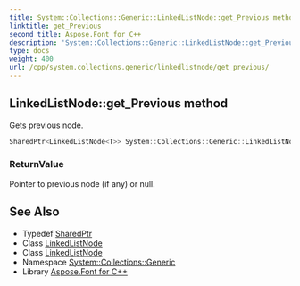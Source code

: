 ```yaml
---
title: System::Collections::Generic::LinkedListNode::get_Previous method
linktitle: get_Previous
second_title: Aspose.Font for C++
description: 'System::Collections::Generic::LinkedListNode::get_Previous method. Gets previous node in C++.'
type: docs
weight: 400
url: /cpp/system.collections.generic/linkedlistnode/get_previous/
---
```

## LinkedListNode::get_Previous method


Gets previous node.

```cpp
SharedPtr<LinkedListNode<T>> System::Collections::Generic::LinkedListNode<T>::get_Previous() const
```


### ReturnValue

Pointer to previous node (if any) or null.

## See Also

* Typedef [SharedPtr](../../../system/sharedptr/)
* Class [LinkedListNode](../)
* Class [LinkedListNode](../)
* Namespace [System::Collections::Generic](../../)
* Library [Aspose.Font for C++](../../../)

